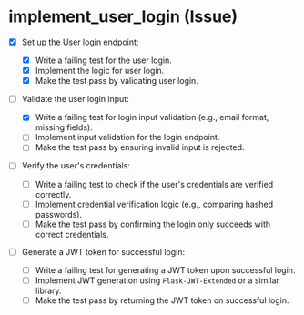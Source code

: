 # implement_user_login (Issue)

- [x] Set up the User login endpoint:

  - [x] Write a failing test for the user login.
  - [x] Implement the logic for user login.
  - [x] Make the test pass by validating user login.

- [ ] Validate the user login input:

  - [x] Write a failing test for login input validation (e.g., email format, missing fields).
  - [ ] Implement input validation for the login endpoint.
  - [ ] Make the test pass by ensuring invalid input is rejected.

- [ ] Verify the user's credentials:

  - [ ] Write a failing test to check if the user's credentials are verified correctly.
  - [ ] Implement credential verification logic (e.g., comparing hashed passwords).
  - [ ] Make the test pass by confirming the login only succeeds with correct credentials.

- [ ] Generate a JWT token for successful login:

  - [ ] Write a failing test for generating a JWT token upon successful login.
  - [ ] Implement JWT generation using `Flask-JWT-Extended` or a similar library.
  - [ ] Make the test pass by returning the JWT token on successful login.
